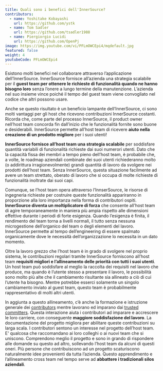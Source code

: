 ```yaml
---
title: Quali sono i benefici dell'InnerSource?
contributors:
  - name: Yoshitake Kobayashi
    url: https://github.com/ystk
  - name: Tom Sadler
    url: https://github.com/tsadler1988
  - name: Piergiorgio Lucidi
    url: https://github.com/OpenPj
image: https://img.youtube.com/vi/PFLmOWCEpi4/mqdefault.jpg
featured: false
weight: 4
youtubeCode: PFLmOWCEpi4
---
```

<div class="paragraph">
<p>Esistono molti benefici nel collaborare attraverso l&#8217;applicazione dell&#8217;InnerSource.
InnerSource fornisce all&#8217;azienda una strategia scalabile per il <strong>guest team per ottenere le richieste di funzionalità quando ne hanno bisogno loro</strong> senza l&#8217;onere a lungo termine della manutenzione.
L&#8217;azienda nel suo insieme vince poiché il tempo del guest team viene convogliato nel codice che altri possono usare.</p>
</div>
<div class="paragraph">
<p>Anche se questo risultato è un beneficio lampante dell&#8217;InnerSource, ci sono molti vantaggi per gli host che ricevono contribuzioni InnerSource costanti.
Ricorda che, come parte del processo InnerSource, il product owner nell&#8217;host team concorda fin dall&#8217;inizio che le funzionalità fornite sono buone e desiderabili.
InnerSource permette all&#8217;host team di ricevere <strong>aiuto nella creazione di un prodotto migliore</strong> per i suoi utenti!</p>
</div>
<div class="paragraph">
<p><strong>InnerSource fornisce all&#8217;host team una strategia scalabile</strong> per soddisfare quantità variabili di funzionalità richieste dai suoi numerori utenti.
Dato che la capacità fissa dei membri a tempo pieno dell&#8217;host team, è probabile che, a volte, le roadmap aziendali combinate dei suoi utenti richiederanno molto (o addirittura irragionevolmente) grandi quantità di lavoro da svolgere nei prodotti dell&#8217;host team.
Senza InnerSource, questa situazione facilmente ad avere un team strettato, oberato di lavoro che si occupa di molte richieste di funzionalità inoltrate dai suoi capi.</p>
</div>
<div class="paragraph">
<p>Comunque, se l&#8217;host team opera attraverso l&#8217;InnserSource, le risorse di ingegneria richieste per costruire queste funzionalità appariranno in proporzione alla loro importanza nella forma di contributori ospiti.
<strong>InnerSource diventa un moltiplicatore di forza</strong>  che consente all&#8217;host team di agire temporaneamente in maniera più ampia rispetto alle dimensioni effettive durante i periodi di forte esigenza.
Quando l&#8217;esigenza è finita, il rendimento del team torna a livelli normali, il tutto senza nessuna microgestione dell&#8217;organico del team o degli elementi del lavoro.
InnerSource permette al tempo dell&#8217;engineering di essere spalmato organicamente dove le necessità dell&#8217;organizzazione lo necessita in un dato momento.</p>
</div>
<div class="paragraph">
<p>Oltre la lavoro grezzo che l&#8217;host team è in grado di svolgere nel proprio sistema, le contribuzioni regolari tramite InnerSource forniscono all&#8217;host team <strong>requisiti migliori e l&#8217;allineamento delle priorità con tutti i suoi utenti</strong>.
Un host team può soddisfare al meglio la raccolta dei requisiti nel lavoro che produce, ma quando è l&#8217;utente stesso a presentare il lavoro, le possibilità sono molto più alte che il cambiamento risultante sia allineato a ciò di cui l&#8217;utente ha bisogno.
Mentre potrebbe esserci solamente un singolo cambiamento inviato al guest team, questo team è probabilmente rappresentativo di molti altri utenti.</p>
</div>
<div class="paragraph">
<p>In aggiunta a questo allineamento, c&#8217;è anche la formazione e istruzione generale dei <a href="https://innersourcecommons.org/learn/learning-path/contributor">contributors</a> mentre lavorano ed imparano dai <a href="https://innersourcecommons.org/learn/learning-path/trusted-committer">trusted committers</a>.
Questa interazione aiuta i contributori ad imparare e accrescere le loro carriere, con conseguente <strong>maggiore soddisfazione del lavoro</strong>.
La documentazione del progetto migliora per abilitare queste contribuzioni su larga scala.
I contributori sentono un interesse nel progetto dell&#8217;host team.
E' qualcosa che raccomandano ai loro colleghi o ai nuovi team che si uniscono.
Comprendono meglio il progetto e sono in grando di rispondere alle domande su questo ad altro, sollevando l&#8217;host team da alcuni di questi oneri.
Più persone che contribuiscono ad un progetto scaturiscono naturalmente idee provenienti da tutta l&#8217;azienda.
Questo apprendimento e l&#8217;allineamento cross team nel tempo serve ad <strong>abbattere i tradizionali silos aziendali</strong>.</p>
</div>
<!--- This file autogenerated from https://github.com/InnerSourceCommons/InnerSourceLearningPath/blob/master/scripts -->
